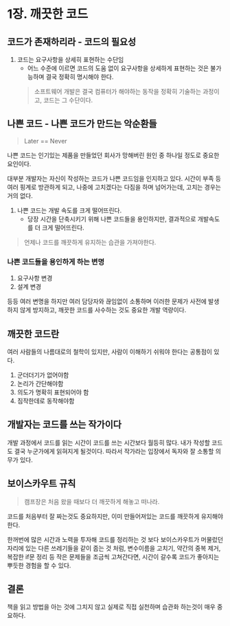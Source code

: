 # 1장. 깨끗한 코드

## 코드가 존재하리라 - 코드의 필요성
1. 코드는 요구사항을 상세히 표현하는 수단임
    - 어느 수준에 이르면 코드의 도움 없이 요구사항을 상세하게 표현하는 것은 불가능하며 결국 정확히 명시해야 한다.
    > 소프트웨어 개발은 결국 컴퓨터가 해야하는 동작을 정확히 기술하는 과정이고, 코드는 그 수단이다.

## 나쁜 코드 - 나쁜 코드가 만드는 악순환들
> Later == Never

나쁜 코드는 인기있는 제품을 만들었던 회사가 망해버린 원인 중 하나일 정도로 중요한 요인이다.

대부분 개발자는 자신이 작성하는 코드가 나쁜 코드임을 인지하고 있다. 시간이 부족 등 여러 핑계로 방관하게 되고, 나중에 고치겠다는 다짐을 하며 넘어가는데, 고치는 경우는 거의 없다.

1. 나쁜 코드는 개발 속도를 크게 떨어뜨린다.
    - 당장 시간을 단축시키기 위해 나쁜 코드들을 용인하지만, 결과적으로 개발속도를 더 크게 떨어뜨린다.

> 언제나 코드를 깨끗하게 유지하는 습관을 가져야한다.

### 나쁜 코드들을 용인하게 하는 변명
1. 요구사항 변경
2. 설계 변경

등등 여러 변명을 하지만 여러 담당자와 끊임없이 소통하며 이러한 문제가 사전에 발생하지 않게 방지하고, 깨끗한 코드를 사수하는 것도 중요한 개발 역량이다.

## 깨끗한 코드란
여러 사람들의 나름대로의 철학이 있지만, 사람이 이해하기 쉬워야 한다는 공통점이 있다.

1. 군더더기가 없어야함
2. 논리가 간단해야함
3. 의도가 명확히 표현되어야 함
4. 짐작한데로 동작해야함

## 개발자는 코드를 쓰는 작가이다
개발 과정에서 코드를 읽는 시간이 코드를 쓰는 시간보다 월등히 많다. 내가 작성할 코드도 결국 누군가에게 읽혀지게 될것이다.
따라서 작가라는 입장에서 독자와 잘 소통할 의무가 있다.

## 보이스카우트 규칙
> 캠프장은 처음 왔을 때보다 더 깨끗하게 해놓고 떠나라.

코드를 처음부터 잘 짜는것도 중요하지만, 이미 만들어져있는 코드를 깨끗하게 유지해야 한다.

한꺼번에 많은 시간과 노력을 투자해 코드를 정리하는 것 보다 보이스카우트가 머물렀던 자리에 있는 다른 쓰레기들을 같이 줍는 것 처럼, 변수이름을 고치기, 약간의 중복 제거, 복잡한 if문 정리 등 작은 문제들을 조금씩 고쳐간다면, 시간이 갈수록 코드가 좋아지는 뿌듯한 경험을 할 수 있다.

## 결론
책을 읽고 방법을 아는 것에 그치지 않고 실제로 직접 실천하며 습관화 하는것이 매우 중요하다.